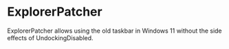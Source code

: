 # ExplorerPatcher
ExplorerPatcher allows using the old taskbar in Windows 11 without the side effects of UndockingDisabled.
